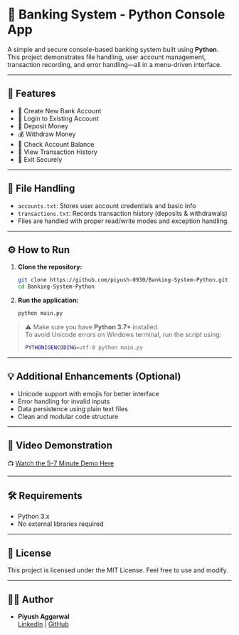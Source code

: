 # 🏦 Banking System - Python Console App

A simple and secure console-based banking system built using **Python**. This project demonstrates file handling, user account management, transaction recording, and error handling—all in a menu-driven interface.

---

## 📌 Features

- 🧾 Create New Bank Account  
- 🔐 Login to Existing Account  
- 💸 Deposit Money  
- 💰 Withdraw Money  
- 🧾 Check Account Balance  
- 📜 View Transaction History  
- 🚪 Exit Securely

---

## 📂 File Handling

- `accounts.txt`: Stores user account credentials and basic info  
- `transactions.txt`: Records transaction history (deposits & withdrawals)  
- Files are handled with proper read/write modes and exception handling.

---

## ⚙️ How to Run

1. **Clone the repository:**
   ```bash
   git clone https://github.com/piyush-0930/Banking-System-Python.git
   cd Banking-System-Python
   ```

2. **Run the application:**
   ```bash
   python main.py
   ```

> ⚠️ Make sure you have **Python 3.7+** installed.  
> To avoid Unicode errors on Windows terminal, run the script using:
> ```bash
> PYTHONIOENCODING=utf-8 python main.py
> ```

---

## 💡 Additional Enhancements (Optional)

- Unicode support with emojis for better interface  
- Error handling for invalid inputs  
- Data persistence using plain text files  
- Clean and modular code structure

---

## 🎥 Video Demonstration

📺 [Watch the 5–7 Minute Demo Here](https://youtu.be/ArI9lr4HJyo)

---

## 🛠️ Requirements

- Python 3.x
- No external libraries required

---

## 📄 License

This project is licensed under the MIT License. Feel free to use and modify.

---

## 🙋‍♂️ Author

- **Piyush Aggarwal**  
  [LinkedIn](https://www.linkedin.com/in/piyushaggarwal30) | [GitHub](https://github.com/piyush-0930)
```

